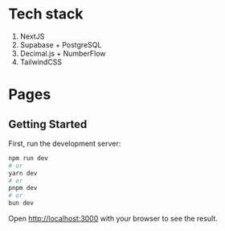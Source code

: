 # Tech stack
1. NextJS
2. Supabase + PostgreSQL
3. Decimal.js + NumberFlow
4. TailwindCSS

# Pages

## Getting Started

First, run the development server:

```bash
npm run dev
# or
yarn dev
# or
pnpm dev
# or
bun dev
```

Open [http://localhost:3000](http://localhost:3000) with your browser to see the result.